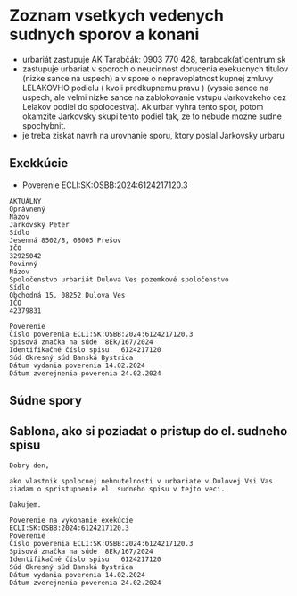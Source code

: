 # Zoznam vsetkych vedenych sudnych sporov a konani

- urbariát zastupuje AK Tarabčák: 0903 770 428, tarabcak(at)centrum.sk
- zastupuje urbariat v sporoch o neucinnost dorucenia exekucnych titulov (nizke sance na uspech) a v spore o nepravoplatnost kupnej zmluvy LELAKOVHO podielu ( kvoli predkupnemu pravu ) (vyssie sance na uspech, ale velmi nizke sance na zablokovanie vstupu Jarkovskeho cez Lelakov podiel do spolocestva). Ak urbar vyhra tento spor, potom okamzite Jarkovsky skupi tento podiel tak, ze to nebude mozne sudne spochybnit.
- je treba ziskat navrh na urovnanie sporu, ktory poslal Jarkovsky urbaru

## Exekkúcie

- Poverenie ECLI:SK:OSBB:2024:6124217120.3
```
AKTUÁLNY
Oprávnený
Názov
Jarkovský Peter
Sídlo
Jesenná 8502/8, 08005 Prešov
IČO
32925042
Povinný
Názov
Spoločenstvo urbariát Dulova Ves pozemkové spoločenstvo
Sídlo
Obchodná 15, 08252 Dulova Ves
IČO
42379831

Poverenie
Číslo poverenia	ECLI:SK:OSBB:2024:6124217120.3
Spisová značka na súde	8Ek/167/2024
Identifikačné číslo spisu	6124217120
Súd	Okresný súd Banská Bystrica
Dátum vydania poverenia	14.02.2024
Dátum zverejnenia poverenia	24.02.2024
```
  


## Súdne spory



## Sablona, ako si poziadat o pristup do el. sudneho spisu

```
Dobry den, 

ako vlastnik spolocnej nehnutelnosti v urbariate v Dulovej Vsi Vas ziadam o spristupnenie el. sudneho spisu v tejto veci.

Dakujem.

Poverenie na vykonanie exekúcie
ECLI:SK:OSBB:2024:6124217120.3
Poverenie
Číslo poverenia	ECLI:SK:OSBB:2024:6124217120.3
Spisová značka na súde	8Ek/167/2024
Identifikačné číslo spisu	6124217120
Súd	Okresný súd Banská Bystrica
Dátum vydania poverenia	14.02.2024
Dátum zverejnenia poverenia	24.02.2024
```

